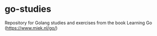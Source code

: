# go-studies
Repository for Golang studies and exercises from the book Learning Go (https://www.miek.nl/go/)
